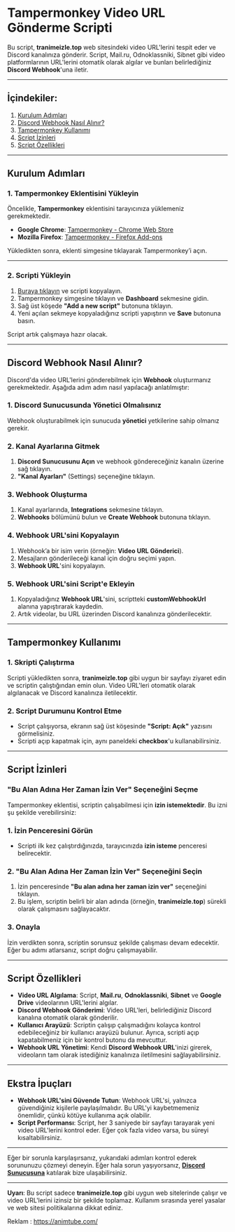 # Tampermonkey Video URL Gönderme Scripti

Bu script, **tranimeizle.top** web sitesindeki video URL'lerini tespit eder ve Discord kanalınıza gönderir. Script, Mail.ru, Odnoklassniki, Sibnet gibi video platformlarının URL'lerini otomatik olarak algılar ve bunları belirlediğiniz **Discord Webhook**'una iletir.

---

## İçindekiler:
1. [Kurulum Adımları](#kurulum-adımları)
2. [Discord Webhook Nasıl Alınır?](#discord-webhook-nasıl-alınır)
3. [Tampermonkey Kullanımı](#tampermonkey-kullanımı)
4. [Script İzinleri](#script-izinleri)
5. [Script Özellikleri](#script-özellikleri)

---

## Kurulum Adımları

### 1. **Tampermonkey Eklentisini Yükleyin**

Öncelikle, **Tampermonkey** eklentisini tarayıcınıza yüklemeniz gerekmektedir.

- **Google Chrome**: [Tampermonkey - Chrome Web Store](https://chrome.google.com/webstore/detail/tampermonkey/)
- **Mozilla Firefox**: [Tampermonkey - Firefox Add-ons](https://addons.mozilla.org/en-US/firefox/addon/tampermonkey/)

Yükledikten sonra, eklenti simgesine tıklayarak Tampermonkey’i açın.

---

### 2. **Scripti Yükleyin**

1. [Buraya tıklayın](#) ve scripti kopyalayın.
2. Tampermonkey simgesine tıklayın ve **Dashboard** sekmesine gidin.
3. Sağ üst köşede **"Add a new script"** butonuna tıklayın.
4. Yeni açılan sekmeye kopyaladığınız scripti yapıştırın ve **Save** butonuna basın.

Script artık çalışmaya hazır olacak.

---

## Discord Webhook Nasıl Alınır?

Discord'da video URL'lerini gönderebilmek için **Webhook** oluşturmanız gerekmektedir. Aşağıda adım adım nasıl yapılacağı anlatılmıştır:

### 1. **Discord Sunucusunda Yönetici Olmalısınız**

Webhook oluşturabilmek için sunucuda **yönetici** yetkilerine sahip olmanız gerekir.

### 2. **Kanal Ayarlarına Gitmek**

1. **Discord Sunucusunu Açın** ve webhook göndereceğiniz kanalın üzerine sağ tıklayın.
2. **"Kanal Ayarları"** (Settings) seçeneğine tıklayın.

### 3. **Webhook Oluşturma**

1. Kanal ayarlarında, **Integrations** sekmesine tıklayın.
2. **Webhooks** bölümünü bulun ve **Create Webhook** butonuna tıklayın.

### 4. **Webhook URL'sini Kopyalayın**

1. Webhook’a bir isim verin (örneğin: **Video URL Gönderici**).
2. Mesajların gönderileceği kanal için doğru seçimi yapın.
3. **Webhook URL**'sini kopyalayın.

### 5. **Webhook URL'sini Script'e Ekleyin**

1. Kopyaladığınız **Webhook URL**'sini, scriptteki **customWebhookUrl** alanına yapıştırarak kaydedin.
2. Artık videolar, bu URL üzerinden Discord kanalınıza gönderilecektir.

---

## Tampermonkey Kullanımı

### 1. **Skripti Çalıştırma**

Scripti yükledikten sonra, **tranimeizle.top** gibi uygun bir sayfayı ziyaret edin ve scriptin çalıştığından emin olun. Video URL'leri otomatik olarak algılanacak ve Discord kanalınıza iletilecektir.

### 2. **Script Durumunu Kontrol Etme**

- Script çalışıyorsa, ekranın sağ üst köşesinde **"Script: Açık"** yazısını görmelisiniz.
- Scripti açıp kapatmak için, aynı paneldeki **checkbox**'u kullanabilirsiniz.

---

## Script İzinleri

### **"Bu Alan Adına Her Zaman İzin Ver" Seçeneğini Seçme**

Tampermonkey eklentisi, scriptin çalışabilmesi için **izin istemektedir**. Bu izni şu şekilde verebilirsiniz:

### 1. **İzin Penceresini Görün**
- Scripti ilk kez çalıştırdığınızda, tarayıcınızda **izin isteme** penceresi belirecektir.

### 2. **"Bu Alan Adına Her Zaman İzin Ver" Seçeneğini Seçin**

1. İzin penceresinde **"Bu alan adına her zaman izin ver"** seçeneğini tıklayın.
2. Bu işlem, scriptin belirli bir alan adında (örneğin, **tranimeizle.top**) sürekli olarak çalışmasını sağlayacaktır.

### 3. **Onayla**

İzin verdikten sonra, scriptin sorunsuz şekilde çalışması devam edecektir. Eğer bu adımı atlarsanız, script doğru çalışmayabilir.

---

## Script Özellikleri

- **Video URL Algılama**: Script, **Mail.ru**, **Odnoklassniki**, **Sibnet** ve **Google Drive** videolarının URL'lerini algılar.
- **Discord Webhook Gönderimi**: Video URL'leri, belirlediğiniz Discord kanalına otomatik olarak gönderilir.
- **Kullanıcı Arayüzü**: Scriptin çalışıp çalışmadığını kolayca kontrol edebileceğiniz bir kullanıcı arayüzü bulunur. Ayrıca, scripti açıp kapatabilmeniz için bir kontrol butonu da mevcuttur.
- **Webhook URL Yönetimi**: Kendi **Discord Webhook URL**'inizi girerek, videoların tam olarak istediğiniz kanalınıza iletilmesini sağlayabilirsiniz.

---

## Ekstra İpuçları

- **Webhook URL'sini Güvende Tutun**: Webhook URL'si, yalnızca güvendiğiniz kişilerle paylaşılmalıdır. Bu URL'yi kaybetmemeniz önemlidir, çünkü kötüye kullanıma açık olabilir.
- **Script Performansı**: Script, her 3 saniyede bir sayfayı tarayarak yeni video URL'lerini kontrol eder. Eğer çok fazla video varsa, bu süreyi kısaltabilirsiniz.

---

Eğer bir sorunla karşılaşırsanız, yukarıdaki adımları kontrol ederek sorununuzu çözmeyi deneyin. Eğer hala sorun yaşıyorsanız, **[Discord Sunucusuna](https://discord.gg/Huv44Jy7P7)** katılarak bize ulaşabilirsiniz.

---

**Uyarı**: Bu script sadece **tranimeizle.top** gibi uygun web sitelerinde çalışır ve video URL'lerini izinsiz bir şekilde toplamaz. Kullanım sırasında yerel yasalar ve web sitesi politikalarına dikkat ediniz.

Reklam : https://animtube.com/
